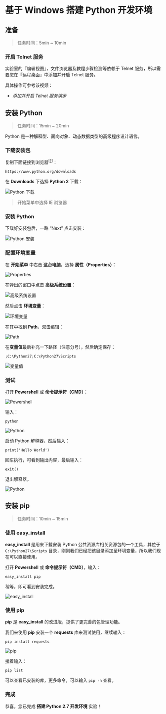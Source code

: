 <div class="lab-edi-doc"><h1 id="-windows-python-">基于 Windows 搭建 Python 开发环境</h1>
<h2 id="-">准备</h2>
<blockquote>
<p>任务时间：5min ~ 10min</p>
</blockquote>
<h3 id="-telnet-">开启 Telnet 服务</h3>
<p>实验室的『编辑视图』，文件浏览器及教程步骤检测等依赖于 Telnet 服务，所以需要您在『远程桌面』中添加并开启 Telnet 服务。</p>
<p>具体操作可参考该视频：</p>
<ul>
<li><em>添加并开启 Telnet 服务演示</em></li>
</ul>
<h2 id="-python">安装 Python</h2>
<blockquote>
<p>任务时间：15min ~ 20min</p>
</blockquote>
<p>Python 是一种解释型、面向对象、动态数据类型的高级程序设计语言。</p>
<h3 id="-">下载安装包</h3>
<p>复制下面链接到浏览器<sup>[<a href="#stage-2-step-1-BUBBLE_LABEL1">?</a>]</sup>：</p>
<pre><code>https://www.python.org/downloads
</code></pre><p>在 <strong>Downloads</strong> 下选择 <strong>Python 2</strong> 下载：</p>
<p><img src="https://share-10039692.file.myqcloud.com/lab/ac197229e6/image/a5yek1bfo3/%E5%9B%BE%E7%89%87.png" alt="Python 下载"></p>
<p><a id="stage-2-step-1-BUBBLE_LABEL1"></a></p>
<blockquote>
<p>开始菜单中选择 IE 浏览器</p>
</blockquote>
<h3 id="-python">安装 Python</h3>
<p>下载好安装包后，一路 “Next” 点击安装：</p>
<p><img src="https://share-10039692.file.myqcloud.com/lab/ac197229e6/image/bskg9k0s6q/%E5%9B%BE%E7%89%87.png" alt="Python 安装"></p>
<h3 id="-">配置环境变量</h3>
<p>在 <strong>开始菜单</strong> 中右击 <strong>这台电脑</strong>，选择 <strong>属性（Properties）</strong>：</p>
<p><img src="https://share-10039692.file.myqcloud.com/lab/ac197229e6/image/wi295oxrzs/%E5%9B%BE%E7%89%87.png" alt="Properties"></p>
<p>在弹出的窗口中点击 <strong>高级系统设置</strong>：</p>
<p><img src="https://share-10039692.file.myqcloud.com/lab/ac197229e6/image/yn4vqgv5uy/%E5%9B%BE%E7%89%87.png" alt="高级系统设置"></p>
<p>然后点击 <strong>环境变量</strong>：</p>
<p><img src="https://share-10039692.file.myqcloud.com/lab/ac197229e6/image/x118fv0ghr/%E5%9B%BE%E7%89%87.png" alt="环境变量"></p>
<p>在其中找到 <strong>Path</strong>，双击编辑：</p>
<p><img src="https://share-10039692.file.myqcloud.com/lab/ac197229e6/image/afso3dxkxu/image.png" alt="Path"></p>
<p>在<strong>变量值</strong>最后补充一下路径（注意分号），然后确定保存：</p>
<pre><code>;C:\Python27;C:\Python27\Scripts
</code></pre><p><img src="https://share-10039692.file.myqcloud.com/lab/ac197229e6/image/p4dp59jwab/image.png" alt="变量值"></p>
<h3 id="-">测试</h3>
<p>打开 <strong>Powershell</strong> 或 <strong>命令提示符（CMD）</strong>：</p>
<p><img src="https://share-10039692.file.myqcloud.com/lab/ac197229e6/image/uvwosrs9vn/image.png" alt="Powershell"></p>
<p>输入：</p>
<pre><code>python
</code></pre><p><img src="https://share-10039692.file.myqcloud.com/lab/ac197229e6/image/enmn5u09hs/image.png" alt="Python"></p>
<p>启动 Python 解释器，然后输入：</p>
<pre><code>print('Hello World')
</code></pre><p>回车执行，可看到输出内容，最后输入：</p>
<pre><code>exit()
</code></pre><p>退出解释器。</p>
<p><img src="https://share-10039692.file.myqcloud.com/lab/ac197229e6/image/5ynulhczpx/image.png" alt="Python"></p>
<h2 id="-pip">安装 pip</h2>
<blockquote>
<p>任务时间：10min ~ 15min</p>
</blockquote>
<h3 id="-easy_install">使用 easy_install</h3>
<p><strong>easy_install</strong> 是用来下载安装 Python 公共资源库相关资源包的一个工具，其位于 <code>C:\Python27\Scripts</code> 目录，刚刚我们已经把该目录添加至环境变量，所以我们现在可以直接使用。</p>
<p>打开 <strong>Powershell</strong> 或 <strong>命令提示符（CMD）</strong>，输入：</p>
<pre><code>easy_install pip
</code></pre><p>稍等，即可看到安装完成。</p>
<p><img src="https://share-10039692.file.myqcloud.com/lab/ac197229e6/image/onvgl9xcqq/image.png" alt="easy_install"></p>
<h3 id="-pip">使用 pip</h3>
<p><strong>pip</strong> 是 <strong>easy_install</strong> 的改进版，提供了更完善的包管理功能。</p>
<p>我们来使用 <strong>pip</strong> 安装一个 <strong>requests</strong> 库来测试使用，继续输入：</p>
<pre><code>pip install requests
</code></pre><p><img src="https://share-10039692.file.myqcloud.com/lab/ac197229e6/image/j5fxyp33g4/image.png" alt="pip"></p>
<p>接着输入：</p>
<pre><code>pip list
</code></pre><p>可以查看已安装的库，更多命令，可以输入 <code>pip -h</code> 查看。</p>
<h3 id="-">完成</h3>
<p>恭喜，您已完成 <strong>搭建 Python 2.7 开发环境</strong> 实验！</p>
</div>